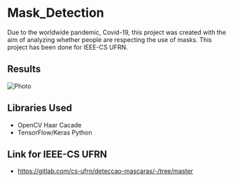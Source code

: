 # Mask_Detection
Due to the worldwide pandemic, Covid-19, this project was created with the aim of analyzing whether people are respecting the use of masks.
This project has been done for IEEE-CS UFRN.

## Results
![Photo](1.jpg)

## Libraries Used
* OpenCV Haar Cacade
* TensorFlow/Keras Python

## Link for IEEE-CS UFRN
* https://gitlab.com/cs-ufrn/deteccao-mascaras/-/tree/master
